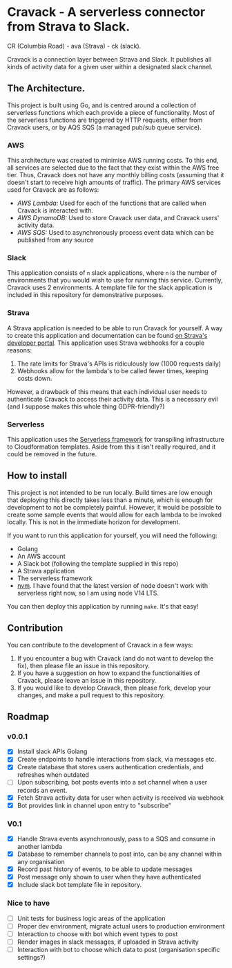 # Cravack - A serverless connector from Strava to Slack.
CR (Columbia Road) - ava (Strava) - ck (slack).

Cravack is a connection layer between Strava and Slack. It publishes all kinds of activity data for a given user within a designated slack channel.

## The Architecture.
This project is built using Go, and is centred around a collection of serverless functions which each provide a piece of functionality. Most of the serverless functions are triggered by HTTP requests, either from Cravack users, or by AQS SQS (a managed pub/sub queue service).

### AWS
This architecture was created to minimise AWS running costs. To this end, all services are selected due to the fact that they exist within the AWS free tier. Thus, Cravack does not have any monthly billing costs (assuming that it doesn't start to receive high amounts of traffic). The primary AWS services used for Cravack are as follows:
- *AWS Lambda:* Used for each of the functions that are called when Cravack is interacted with.
- *AWS DynamoDB:* Used to store Cravack user data, and Cravack users' activity data.
- *AWS SQS:* Used to asynchronously process event data which can be published from any source

### Slack
This application consists of `n` slack applications, where `n` is the number of environments that you would wish to use for running this service. Currently, Cravack uses 2 environments.
A template file for the slack application is included in this repository for demonstrative purposes.

### Strava
A Strava application is needed to be able to run Cravack for yourself. A way to create this application and documentation can be found [on Strava's developer portal](https://developers.strava.com).
This application uses Strava webhooks for a couple reasons:
1. The rate limits for Strava's APIs is ridiculously low (1000 requests daily)
2. Webhooks allow for the lambda's to be called fewer times, keeping costs down.

However, a drawback of this means that each individual user needs to authenticate Cravack to access their activity data. This is a necessary evil (and I suppose makes this whole thing GDPR-friendly?)

### Serverless
This application uses the [Serverless framework](https://github.com/serverless/serverless) for transpiling infrastructure to Cloudformation templates. Aside from this it isn't really required, and it could be removed in the future.

## How to install
This project is not intended to be run locally. Build times are low enough that deploying this directly takes less than a minute, which is enough for development to not be completely painful. However, it would be possible to create some sample events that would allow for each lambda to be invoked locally. This is not in the immediate horizon for development.

If you want to run this application for yourself, you will need the following:
- Golang
- An AWS account
- A Slack bot (following the template supplied in this repo)
- A Strava application
- The serverless framework
- [nvm](https://github.com/nvm-sh/nvm). I have found that the latest version of node doesn't work with serverless right now, so I am using node V14 LTS.

You can then deploy this application by running `make`. It's that easy!

## Contribution
You can contribute to the development of Cravack in a few ways:
1. If you encounter a bug with Cravack (and do not want to develop the fix), then please file an issue in this repository.
2. If you have a suggestion on how to expand the functionalities of Cravack, please leave an issue in this repository.
3. If you would like to develop Cravack, then please fork, develop your changes, and make a pull request to this repository.

## Roadmap
### v0.0.1
- [x] Install slack APIs Golang
- [x] Create endpoints to handle interactions from slack, via messages etc.
- [x] Create database that stores users authentication credentials, and refreshes when outdated
- [ ] Upon subscribing, bot posts events into a set channel when a user records an event.
- [x] Fetch Strava activity data for user when activity is received via webhook
- [x] Bot provides link in channel upon entry to "subscribe"

### V0.1
- [x] Handle Strava events asynchronously, pass to a SQS and consume in another lambda
- [x] Database to remember channels to post into, can be any channel within any organisation
- [x] Record past history of events, to be able to update messages
- [x] Post message only shown to user when they have authenticated
- [x] Include slack bot template file in repository.

### Nice to have
- [ ] Unit tests for business logic areas of the application
- [ ] Proper dev environment, migrate actual users to production environment
- [ ] Interaction to choose with bot which event types to post
- [ ] Render images in slack messages, if uploaded in Strava activity
- [ ] Interaction with bot to choose which data to post (organisation specific settings?)
